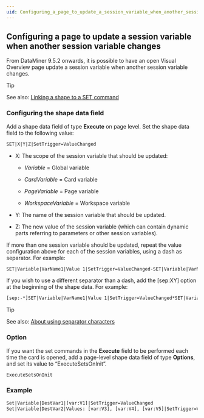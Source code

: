 ```yaml
---
uid: Configuring_a_page_to_update_a_session_variable_when_another_session_variable_changes
---
```


## Configuring a page to update a session variable when another session variable changes

From DataMiner 9.5.2 onwards, it is possible to have an open Visual Overview page update a session variable when another session variable changes.

> [!TIP]
> See also:
> [Linking a shape to a SET command](xref:Linking_a_shape_to_a_SET_command)

### Configuring the shape data field

Add a shape data field of type **Execute** on page level. Set the shape data field to the following value:

```txt
SET|X|Y|Z|SetTrigger=ValueChanged
```

- X: The scope of the session variable that should be updated:

    - *Variable* = Global variable

    - *CardVariable* = Card variable

    - *PageVariable* = Page variable

    - *WorkspaceVariable* = Workspace variable

- Y: The name of the session variable that should be updated.

- Z: The new value of the session variable (which can contain dynamic parts referring to parameters or other session variables).

If more than one session variable should be updated, repeat the value configuration above for each of the session variables, using a dash as separator. For example:

```txt
SET|Variable|VarName1|Value 1|SetTrigger=ValueChanged-SET|Variable|VarName2|Value 2|SetTrigger=ValueChanged-...-SET|Variable|VarNameX|Value X|SetTrigger=ValueChanged
```

If you wish to use a different separator than a dash, add the \[sep:XY\] option at the beginning of the shape data. For example:

```txt
[sep:-*]SET|Variable|VarName1|Value 1|SetTrigger=ValueChanged*SET|Variable|VarName2|Value 2|SetTrigger=ValueChanged*...*SET|Variable|VarNameX|Value X|SetTrigger=ValueChanged
```

> [!TIP]
> See also:
> [About using separator characters](xref:Linking_a_shape_to_a_SET_command#about-using-separator-characters)

### Option

If you want the set commands in the **Execute** field to be performed each time the card is opened, add a page-level shape data field of type **Options**, and set its value to “ExecuteSetsOnInit”.

```txt
ExecuteSetsOnInit
```

### Example

```txt
Set|Variable|DestVar1|[var:V1]|SetTrigger=ValueChanged
Set|Variable|DestVar2|Values: [var:V3], [var:V4], [var:V5]|SetTrigger=ValueChanged
```
